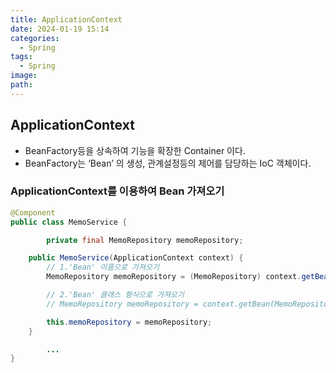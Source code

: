 ```yaml
---
title: ApplicationContext
date: 2024-01-19 15:14
categories:
  - Spring
tags:
  - Spring
image: 
path:
---
```


## ApplicationContext
+ BeanFactory등을 상속하여 기능을 확장한 Container 이다.
+ BeanFactory는 ‘Bean’ 의 생성, 관계설정등의 제어를 담당하는 IoC 객체이다.

### ApplicationContext를 이용하여 Bean 가져오기

```java
@Component
public class MemoService {

		private final MemoRepository memoRepository;

    public MemoService(ApplicationContext context) {
        // 1.'Bean' 이름으로 가져오기
        MemoRepository memoRepository = (MemoRepository) context.getBean("memoRepository");

        // 2.'Bean' 클래스 형식으로 가져오기
        // MemoRepository memoRepository = context.getBean(MemoRepository.class);

        this.memoRepository = memoRepository;
    }

		...		
}
```